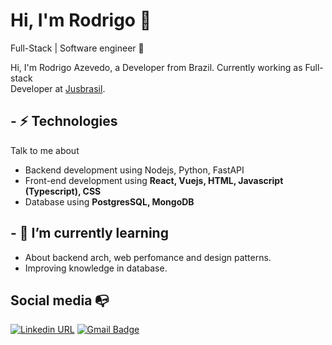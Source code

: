 
# Hi, I'm Rodrigo :wave:

Full-Stack | Software engineer :robot:

Hi, I'm Rodrigo Azevedo, a Developer from Brazil. Currently working as Full-stack <br/>Developer at [Jusbrasil](https://jusbrasil.com.br/).

## - ⚡ Technologies

Talk to me about

- Backend development using Nodejs, Python, FastAPI
- Front-end development using **React, Vuejs, HTML, Javascript (Typescript), CSS**
- Database using **PostgresSQL, MongoDB**

## - 🌱 I’m currently learning

- About backend arch, web perfomance and design patterns.
- Improving knowledge in database.

## Social media :mailbox_with_no_mail:

[![Linkedin URL](https://img.shields.io/twitter/url?color=%230072b1&label=connect&logo=linkedin&logoColor=%230072b1&style=flat-square&url=https%3A%2F%2Fwww.linkedin.com%2Fin%2Fosergioneto%2F)](https://www.linkedin.com/in/rodrigo-azevedo-30885a164/)
[![Gmail Badge](https://img.shields.io/twitter/url?color=red&label=mail&logo=gmail&logoColor=red&style=flat-square&url=https%3A%2F%2Fwww.reddit.com%2Fuser%2Fosergioneto)](mailto:rodrigozcma@gmail.com)
<!--
**rodrigoazv/rodrigoazv** is a ✨ _special_ ✨ repository because its `README.md` (this file) appears on your GitHub profile.

Here are some ideas to get you started:

- 🔭 I’m currently working on ...
- 🌱 I’m currently learning ...
- 👯 I’m looking to collaborate on ...
- 🤔 I’m looking for help with ...
- 💬 Ask me about ...
- 📫 How to reach me: ...
- 😄 Pronouns: ...
- ⚡ Fun fact: ...
-->
